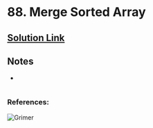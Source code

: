 # 88. Merge Sorted Array

## [Solution Link]()

## Notes

- 

```c

```

### References:

![Grimer](https://projectpokemon.org/images/normal-sprite/grimer.gif)
